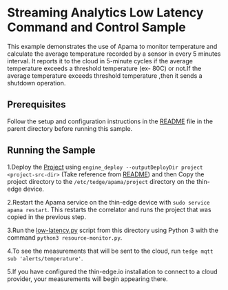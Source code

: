 # Streaming Analytics Low Latency Command and Control Sample
This example demonstrates the use of Apama to monitor temperature and calculate the average temperature recorded by a sensor in every 5 minutes interval. It reports it to the cloud in 5-minute cycles if the average temperature exceeds a threshold temperature (ex- 80C) or not.If the average temperature exceeds threshold temperature ,then it sends a shutdown operation.

## Prerequisites

Follow the setup and configuration instructions in the [README](https://github.com/sag-tgo/thin-edge.io_examples/blob/PAM-33149/StreamingAnalytics/README.md) file in the parent directory before running this sample.

## Running the Sample

1.Deploy the [Project](https://github.com/sag-tgo/thin-edge.io_examples/tree/PAM-33149/StreamingAnalytics/LowLatencySample/Temperature-Epl) using `engine_deploy --outputDeployDir project <project-src-dir>` (Take reference from [README](https://github.com/sag-tgo/thin-edge.io_examples/blob/PAM-33149/StreamingAnalytics/README.md)) and then Copy the project directory to the `/etc/tedge/apama/project` directory on the thin-edge device.

2.Restart the Apama service on the thin-edge device with `sudo service apama restart`. This restarts the correlator and runs the project that was copied in the previous step.

3.Run the [low-latency.py](https://github.com/sag-tgo/thin-edge.io_examples/blob/PAM-33149/StreamingAnalytics/LowLatencySample/low-latency.py) script from this directory using Python 3 with the command `python3 resource-monitor.py`.

4.To see the measurements that will be sent to the cloud, run `tedge mqtt sub 'alerts/temperature'`.

5.If you have configured the thin-edge.io installation to connect to a cloud provider, your measurements will begin appearing there.

